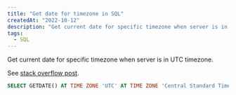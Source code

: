```yaml
---
title: "Get date for timezone in SQL"
createdAt: "2022-10-12"
description: "Get current date for specific timezone when server is in UTC timezone."
tags:
  - SQL
---
```


Get current date for specific timezone when server is in UTC timezone.

See [stack overflow post](https://stackoverflow.com/questions/20086189/getdate-function-to-get-date-for-my-timezone).

```sql
SELECT GETDATE() AT TIME ZONE 'UTC' AT TIME ZONE 'Central Standard Time'
```
